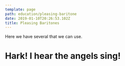 ```yaml
---
template: page
path: education/pleasing-baritone
date: 2019-01-10T20:26:53.102Z
title: Pleasing Baritones
---
```

Here we have several that we can use.

# Hark! I hear the angels sing!
